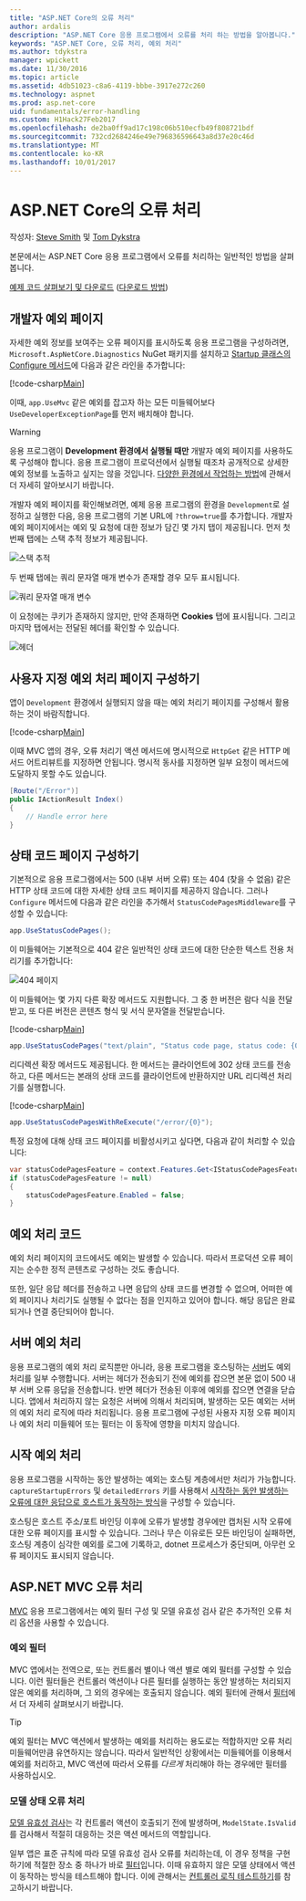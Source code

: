 ```yaml
---
title: "ASP.NET Core의 오류 처리"
author: ardalis
description: "ASP.NET Core 응용 프로그램에서 오류를 처리 하는 방법을 알아봅니다."
keywords: "ASP.NET Core, 오류 처리, 예외 처리"
ms.author: tdykstra
manager: wpickett
ms.date: 11/30/2016
ms.topic: article
ms.assetid: 4db51023-c8a6-4119-bbbe-3917e272c260
ms.technology: aspnet
ms.prod: asp.net-core
uid: fundamentals/error-handling
ms.custom: H1Hack27Feb2017
ms.openlocfilehash: de2ba0ff9ad17c198c06b510ecfb49f808721bdf
ms.sourcegitcommit: 732cd2684246e49e796836596643a8d37e20c46d
ms.translationtype: MT
ms.contentlocale: ko-KR
ms.lasthandoff: 10/01/2017
---
```

# <a name="introduction-to-error-handling-in-aspnet-core"></a>ASP.NET Core의 오류 처리

작성자: [Steve Smith](https://ardalis.com/) 및 [Tom Dykstra](https://github.com/tdykstra/)

본문에서는 ASP.NET Core 응용 프로그램에서 오류를 처리하는 일반적인 방법을 살펴봅니다.

[예제 코드 살펴보기 및 다운로드](https://github.com/aspnet/Docs/tree/master/aspnetcore/fundamentals/error-handling/sample) ([다운로드 방법](xref:tutorials/index#how-to-download-a-sample))

## <a name="the-developer-exception-page"></a>개발자 예외 페이지

자세한 예외 정보를 보여주는 오류 페이지를 표시하도록 응용 프로그램을 구성하려면, `Microsoft.AspNetCore.Diagnostics` NuGet 패키지를 설치하고 [Startup 클래스의 Configure 메서드](startup.md)에 다음과 같은 라인을 추가합니다:

[!code-csharp[Main](error-handling/sample/Startup.cs?name=snippet_DevExceptionPage&highlight=7)]

이때, `app.UseMvc` 같은 예외를 잡고자 하는 모든 미들웨어보다 `UseDeveloperExceptionPage`를 먼저 배치해야 합니다. 

>[!WARNING]
> 응용 프로그램이 **Development 환경에서 실행될 때만** 개발자 예외 페이지를 사용하도록 구성해야 합니다. 응용 프로그램이 프로덕션에서 실행될 때조차 공개적으로 상세한 예외 정보를 노출하고 싶지는 않을 것입니다. [다양한 환경에서 작업하는 방법](environments.md)에 관해서 더 자세히 알아보시기 바랍니다. 

개발자 예외 페이지를 확인해보려면, 예제 응용 프로그램의 환경을 `Development`로 설정하고 실행한 다음, 응용 프로그램의 기본 URL에 `?throw=true`를 추가합니다. 개발자 예외 페이지에서는 예외 및 요청에 대한 정보가 담긴 몇 가지 탭이 제공됩니다. 먼저 첫 번째 탭에는 스택 추적 정보가 제공됩니다. 

![스택 추적](error-handling/_static/developer-exception-page.png)

두 번째 탭에는 쿼리 문자열 매개 변수가 존재할 경우 모두 표시됩니다.

![쿼리 문자열 매개 변수](error-handling/_static/developer-exception-page-query.png)

이 요청에는 쿠키가 존재하지 않지만, 만약 존재하면 **Cookies** 탭에 표시됩니다. 그리고 마지막 탭에서는 전달된 헤더를 확인할 수 있습니다.

![헤더](error-handling/_static/developer-exception-page-headers.png)

## <a name="configuring-a-custom-exception-handling-page"></a>사용자 지정 예외 처리 페이지 구성하기

앱이 `Development` 환경에서 실행되지 않을 때는 예외 처리기 페이지를 구성해서 활용하는 것이 바람직합니다.

[!code-csharp[Main](error-handling/sample/Startup.cs?name=snippet_DevExceptionPage&highlight=11)]

이때 MVC 앱의 경우, 오류 처리기 액션 메서드에 명시적으로 `HttpGet` 같은 HTTP 메서드 어트리뷰트를 지정하면 안됩니다. 명시적 동사를 지정하면 일부 요청이 메서드에 도달하지 못할 수도 있습니다.

```csharp
[Route("/Error")]
public IActionResult Index()
{
    // Handle error here
}
```

## <a name="configuring-status-code-pages"></a>상태 코드 페이지 구성하기

기본적으로 응용 프로그램에서는 500 (내부 서버 오류) 또는 404 (찾을 수 없음) 같은 HTTP 상태 코드에 대한 자세한 상태 코드 페이지를 제공하지 않습니다. 그러나 `Configure` 메서드에 다음과 같은 라인을 추가해서 `StatusCodePagesMiddleware`를 구성할 수 있습니다:

```csharp
app.UseStatusCodePages();
```

이 미들웨어는 기본적으로 404 같은 일반적인 상태 코드에 대한 단순한 텍스트 전용 처리기를 추가합니다:

![404 페이지](error-handling/_static/default-404-status-code.png)

이 미들웨어는 몇 가지 다른 확장 메서드도 지원합니다. 그 중 한 버전은 람다 식을 전달받고, 또 다른 버전은 콘텐츠 형식 및 서식 문자열을 전달받습니다. 

[!code-csharp[Main](error-handling/sample/Startup.cs?name=snippet_StatusCodePages)]

```csharp
app.UseStatusCodePages("text/plain", "Status code page, status code: {0}");
```

리디렉션 확장 메서드도 제공됩니다. 한 메서드는 클라이언트에 302 상태 코드를 전송하고, 다른 메서드는 본래의 상태 코드를 클라이언트에 반환하지만 URL 리디렉션 처리기를 실행합니다.

[!code-csharp[Main](error-handling/sample/Startup.cs?name=snippet_StatusCodePagesWithRedirect)]

```csharp
app.UseStatusCodePagesWithReExecute("/error/{0}");
```

특정 요청에 대해 상태 코드 페이지를 비활성시키고 싶다면, 다음과 같이 처리할 수 있습니다:

```csharp
var statusCodePagesFeature = context.Features.Get<IStatusCodePagesFeature>();
if (statusCodePagesFeature != null)
{
    statusCodePagesFeature.Enabled = false;
}
```

## <a name="exception-handling-code"></a>예외 처리 코드

예외 처리 페이지의 코드에서도 예외는 발생할 수 있습니다. 따라서 프로덕션 오류 페이지는 순수한 정적 콘텐츠로 구성하는 것도 좋습니다. 

또한, 일단 응답 헤더를 전송하고 나면 응답의 상태 코드를 변경할 수 없으며, 어떠한 예외 페이지나 처리기도 실행될 수 없다는 점을 인지하고 있어야 합니다. 해당 응답은 완료되거나 연결 중단되어야 합니다.

## <a name="server-exception-handling"></a>서버 예외 처리

응용 프로그램의 예외 처리 로직뿐만 아니라, 응용 프로그램을 호스팅하는 [서버](servers/index.md)도 예외 처리를 일부 수행합니다. 서버는 헤더가 전송되기 전에 예외를 잡으면 본문 없이 500 내부 서버 오류 응답을 전송합니다. 반면 헤더가 전송된 이후에 예외를 잡으면 연결을 닫습니다. 앱에서 처리하지 않는 요청은 서버에 의해서 처리되며, 발생하는 모든 예외는 서버의 예외 처리 로직에 따라 처리됩니다. 응용 프로그램에 구성된 사용자 지정 오류 페이지나 예외 처리 미들웨어 또는 필터는 이 동작에 영향을 미치지 않습니다.

## <a name="startup-exception-handling"></a>시작 예외 처리

응용 프로그램을 시작하는 동안 발생하는 예외는 호스팅 계층에서만 처리가 가능합니다. `captureStartupErrors` 및 `detailedErrors` 키를 사용해서 [시작하는 동안 발생하는 오류에 대한 응답으로 호스트가 동작하는 방식](hosting.md#detailed-errors)을 구성할 수 있습니다.

호스팅은 호스트 주소/포트 바인딩 이후에 오류가 발생할 경우에만 캡처된 시작 오류에 대한 오류 페이지를 표시할 수 있습니다. 그러나 무슨 이유로든 모든 바인딩이 실패하면, 호스팅 계층이 심각한 예외를 로그에 기록하고, dotnet 프로세스가 중단되며, 아무런 오류 페이지도 표시되지 않습니다.

## <a name="aspnet-mvc-error-handling"></a>ASP.NET MVC 오류 처리

[MVC](../mvc/index.md) 응용 프로그램에서는 예외 필터 구성 및 모델 유효성 검사 같은 추가적인 오류 처리 옵션을 사용할 수 있습니다.

### <a name="exception-filters"></a>예외 필터

MVC 앱에서는 전역으로, 또는 컨트롤러 별이나 액션 별로 예외 필터를 구성할 수 있습니다. 이런 필터들은 컨트롤러 액션이나 다른 필터를 실행하는 동안 발생하는 처리되지 않은 예외를 처리하며, 그 외의 경우에는 호출되지 않습니다. 예외 필터에 관해서 [필터](../mvc/controllers/filters.md)에서 더 자세히 살펴보시기 바랍니다.

>[!TIP]
> 예외 필터는 MVC 액션에서 발생하는 예외를 처리하는 용도로는 적합하지만 오류 처리 미들웨어만큼 유연하지는 않습니다. 따라서 일반적인 상황에서는 미들웨어를 이용해서 예외를 처리하고, MVC 액션에 따라서 오류를 *다르게* 처리해야 하는 경우에만 필터를 사용하십시오.

### <a name="handling-model-state-errors"></a>모델 상태 오류 처리

[모델 유효성 검사](../mvc/models/validation.md)는 각 컨트롤러 액션이 호출되기 전에 발생하며, `ModelState.IsValid`를 검사해서 적절히 대응하는 것은 액션 메서드의 역할입니다. 

일부 앱은 표준 규칙에 따라 모델 유효성 검사 오류를 처리하는데, 이 경우 정책을 구현하기에 적절한 장소 중 하나가 바로 [필터](../mvc/controllers/filters.md)입니다. 이때 유효하지 않은 모델 상태에서 액션이 동작하는 방식을 테스트해야 합니다. 이에 관해서는 [컨트롤러 로직 테스트하기](../mvc/controllers/testing.md)를 참고하시기 바랍니다.
